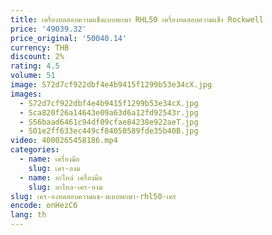 ```yaml
---
title: เครื่องทดสอบความแข็งแบบพกพา RHL50 เครื่องทดสอบความแข็ง Rockwell
price: '49039.32'
price_original: '50040.14'
currency: THB
discount: 2%
rating: 4.5
volume: 51
image: S72d7cf922dbf4e4b9415f1299b53e34cX.jpg
images:
  - S72d7cf922dbf4e4b9415f1299b53e34cX.jpg
  - Sca820f26a14643e09a63d6a12fd92543r.jpg
  - S56baad6461c94df09cfae84238e922aeT.jpg
  - S01e2ff633ec449cf84050589fde35b40B.jpg
video: 4000265458186.mp4
categories:
  - name: เครื่องมือ
    slug: เคร-องม
  - name: อะไหล่ เครื่องมือ
    slug: อะไหล-เคร-องม
slug: เคร-องทดสอบความแข-งแบบพกพา-rhl50-เคร
encode: onHezC6
lang: th
---
```

  